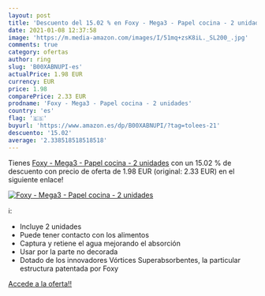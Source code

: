 ```yaml
---
layout: post
title: 'Descuento del 15.02 % en Foxy - Mega3 - Papel cocina - 2 unidades'
date: 2021-01-08 12:37:58
image: 'https://m.media-amazon.com/images/I/51mq+zsK8iL._SL200_.jpg'
comments: true
category: ofertas
author: ring
slug: 'B00XABNUPI-es'
actualPrice: 1.98 EUR
currency: EUR
price: 1.98
comparePrice: 2.33 EUR
prodname: 'Foxy - Mega3 - Papel cocina - 2 unidades'
country: 'es'
flag: '🇪🇸'
buyurl: 'https://www.amazon.es/dp/B00XABNUPI/?tag=tolees-21'
descuento: '15.02'
average: '2.338518518518518'
---
```


Tienes [Foxy - Mega3 - Papel cocina - 2 unidades](https://www.amazon.es/dp/B00XABNUPI/?tag=tolees-21) con un 15.02 % de descuento con precio de oferta de 1.98 EUR (original: 2.33 EUR) en el siguiente enlace!

[![Foxy - Mega3 - Papel cocina - 2 unidades](https://m.media-amazon.com/images/I/51mq+zsK8iL._SL200_.jpg)](https://www.amazon.es/dp/B00XABNUPI/?tag=tolees-21)

ℹ️:

- Incluye 2 unidades
- Puede tener contacto con los alimentos
- Captura y retiene el agua mejorando el absorción
- Usar por la parte no decorada
- Dotado de los innovadores Vórtices Superabsorbentes, la particular estructura patentada por Foxy

[Accede a la oferta!!](https://www.amazon.es/dp/B00XABNUPI/?tag=tolees-21)
